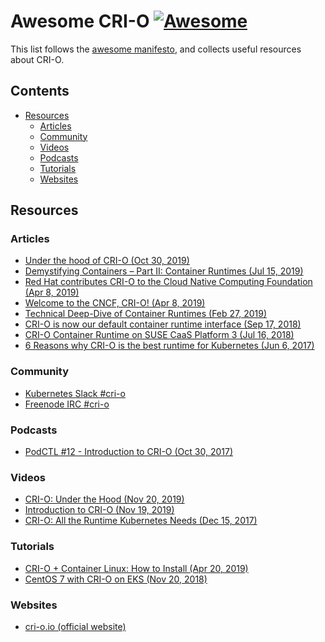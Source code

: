 # Awesome CRI-O [![Awesome](https://awesome.re/badge.svg)](https://awesome.re)

This list follows the [awesome
manifesto](https://github.com/sindresorhus/awesome/blob/master/awesome.md), and
collects useful resources about CRI-O.

## Contents

- [Resources](#resources)
  - [Articles](#articles)
  - [Community](#community)
  - [Videos](#videos)
  - [Podcasts](#podcasts)
  - [Tutorials](#tutorials)
  - [Websites](#websites)

## Resources

### Articles

- [Under the hood of CRI-O (Oct 30, 2019)](https://vmblog.com/archive/2019/10/30/under-the-hood-of-cri-o-kubernetes-container-runtime.aspx)
- [Demystifying Containers – Part II: Container Runtimes (Jul 15, 2019)](https://www.cncf.io/blog/2019/07/15/demystifying-containers-part-ii-container-runtimes)
- [Red Hat contributes CRI-O to the Cloud Native Computing Foundation (Apr 8, 2019)](https://www.redhat.com/en/blog/red-hat-contributes-cri-o-cloud-native-computing-foundation)
- [Welcome to the CNCF, CRI-O! (Apr 8, 2019)](https://www.suse.com/c/welcome-to-the-cncf-cri-o)
- [Technical Deep-Dive of Container Runtimes (Feb 27, 2019)](https://www.suse.com/c/technical-deep-dive-of-container-runtimes)
- [CRI-O is now our default container runtime interface (Sep 17, 2018)](https://kubic.opensuse.org/blog/2018-09-17-crio-default)
- [CRI-O Container Runtime on SUSE CaaS Platform 3 (Jul 16, 2018)](https://www.suse.com/c/cri-o-container-runtime-on-suse-caas-platform-3)
- [6 Reasons why CRI-O is the best runtime for Kubernetes (Jun 6, 2017)](https://www.projectatomic.io/blog/2017/06/6-reasons-why-cri-o-is-the-best-runtime-for-kubernetes)

### Community

- [Kubernetes Slack #cri-o](https://slack.com/app_redirect?channel=CAZH62UR1)
- [Freenode IRC #cri-o](https://webchat.freenode.net)

### Podcasts

- [PodCTL #12 - Introduction to CRI-O (Oct 30, 2017)](https://podctl.com/an-introduction-to-cri-o)

### Videos

- [CRI-O: Under the Hood (Nov 20, 2019)](https://www.youtube.com/watch?v=3kz-pERV6Qg)
- [Introduction to CRI-O (Nov 19, 2019)](https://www.youtube.com/watch?v=V53nSS2mnsM)
- [CRI-O: All the Runtime Kubernetes Needs (Dec 15, 2017)](https://www.youtube.com/watch?v=NVa8xR4Eyj8)

### Tutorials

- [CRI-O + Container Linux: How to Install (Apr 20, 2019)](https://edenmal.moe/post/2018/CRI-O-Container-Linux-How-to-Install)
- [CentOS 7 with CRI-O on EKS (Nov 20, 2018)](https://medium.com/errnothxbye/centos-7-with-cri-o-on-eks-ae9684aff764)

### Websites

- [cri-o.io (official website)](https://cri-o.io/)
